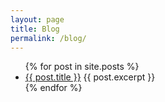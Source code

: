 ```yaml
---
layout: page
title: Blog
permalink: /blog/
---
```


<ul class="blog">
  {% for post in site.posts %}
    <li>
      <a href="{{ post.url }}">{{ post.title }}</a>
      {{ post.excerpt }}
    </li>
  {% endfor %}
</ul>
